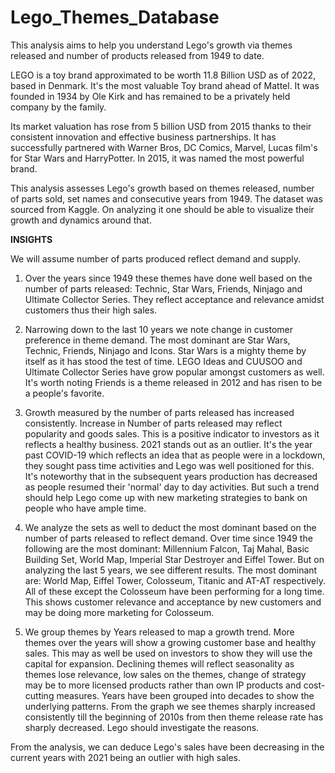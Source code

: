 # Lego_Themes_Database
This analysis aims to help you understand Lego's growth via themes released and number of products released from 1949 to date.

LEGO is a toy brand approximated to be worth 11.8 Billion USD as of 2022, based in Denmark.
It's the most valuable Toy brand ahead of Mattel.
It was founded in 1934 by Ole Kirk and has remained to be a privately held company by the family.

Its market valuation has rose from 5 billion USD from 2015 thanks to their consistent innovation and effective business partnerships.
It has successfully partnered with Warner Bros, DC Comics, Marvel, Lucas film's for Star Wars and HarryPotter.
In 2015, it was named the most powerful brand.

This analysis assesses Lego's growth based on themes released, number of parts sold, set names and consecutive years from 1949. The dataset was sourced from Kaggle.
On analyzing it one should be able to visualize their growth and dynamics around that.

**INSIGHTS**

We will assume number of parts produced reflect demand and supply.

1. Over the years since 1949 these themes have done well based on the number of parts released:
   Technic, Star Wars, Friends, Ninjago and Ultimate Collector Series.
   They reflect acceptance and relevance amidst customers thus their high sales.
   
2. Narrowing down to the last 10 years we note change in customer preference in theme demand.
   The most dominant are Star Wars, Technic, Friends, Ninjago and Icons.
   Star Wars is a mighty theme by itself as it has stood the test of time.
   LEGO Ideas and CUUSOO and Ultimate Collector Series have grow popular amongst customers as well.
   It's worth noting Friends is a theme released in 2012 and has risen to be a people's favorite.

3. Growth measured by the number of parts released has increased consistently.
   Increase in Number of parts released may reflect popularity and goods sales.
   This is a positive indicator to investors as it reflects a healthy business.
   2021 stands out as an outlier. It's the year past COVID-19 which reflects an idea that as people were in a lockdown, they sought pass time activities and Lego was well positioned        for this.
   It's noteworthy that in the subsequent years production has decreased as people resumed their 'normal' day to day activities.
   But such a trend should help Lego come up with new marketing strategies to bank on people who have ample time.

4. We analyze the sets as well to deduct the most dominant based on the number of parts released to reflect demand. Over time since 1949 the following are the most dominant:
   Millennium Falcon, Taj Mahal, Basic Building Set, World Map, Imperial Star Destroyer and Eiffel Tower.
   But on analyzing the last 5 years, we see different results. The most dominant are:
   World Map,  Eiffel Tower, Colosseum, Titanic and AT-AT respectively. All of these except the Colosseum have been performing for a long time.
   This shows customer relevance and acceptance by new customers and may be doing more marketing for Colosseum.

5. We group themes by Years released to map a growth trend. More themes over the years will show a growing customer base and healthy sales.
   This may as well be used on investors to show they will use the capital for expansion.
   Declining themes will reflect seasonality as themes lose relevance, low sales on the themes, change of strategy  may be to more licensed products rather than own IP products and         cost-cutting measures.
   Years have been grouped into decades to show the underlying patterns.
   From the graph we see themes sharply increased consistently till the beginning of 2010s from then theme release rate has sharply decreased.
   Lego should investigate the reasons.
   
  From the analysis, we can deduce Lego's sales have been decreasing in the current years with 2021 being an outlier with high sales.
   
   
   
